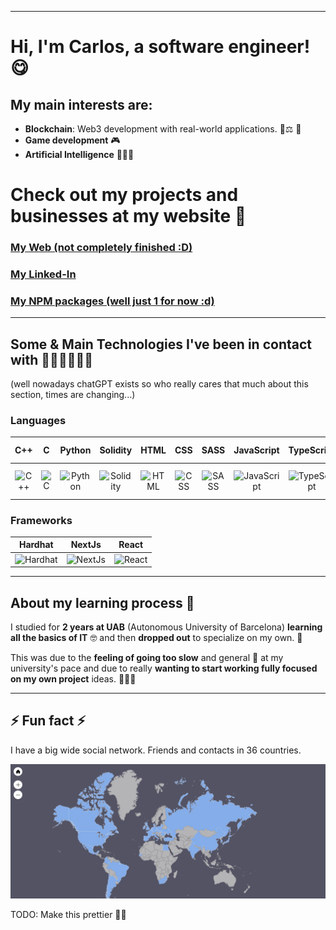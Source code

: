 <hr/>

# Hi, I'm Carlos, a software engineer! 😋

## My main interests are:

- **Blockchain**: Web3 development with real-world applications. 🔑⚖️ 💸
- **Game development** 🎮
- **Artificial Intelligence** 🦾🤖🧠

# Check out my projects and businesses at my website 👔

### [My Web (not completely finished :D)](https://personal-web-site-web-dev-next-js.vercel.app/)
### [My Linked-In](https://www.linkedin.com/in/carlos-alegre-urquiz%C3%BA-0b19701b3/)
### [My NPM packages (well just 1 for now :d)](https://www.npmjs.com/~carlosalegre?activeTab=packages)

<hr>

## Some & Main Technologies I've been in contact with 👨‍💻👨‍💻👨‍💻

(well nowadays chatGPT exists so who really cares that much about this section, times are changing...)

### Languages

|  C++  |   C   | Python | Solidity | HTML | CSS | SASS | JavaScript | TypeScript |  R  | MySQL | Linux Bash | Assembly x86 |
|:-----:|:-----:|:------:|:--------:|:----:|:---:|:----:|:----------:|:----------:|:---:|:---:|:----------:|:------------:|
| ![C++](https://isocpp.org/files/img/cpp_logo.png) | ![C](https://upload.wikimedia.org/wikipedia/commons/thumb/3/35/The_C_Programming_Language_logo.svg/240px-The_C_Programming_Language_logo.svg.png) | ![Python](https://s3.dualstack.us-east-2.amazonaws.com/pythondotorg-assets/media/community/logos/python-logo-only.png) | ![Solidity](https://upload.wikimedia.org/wikipedia/commons/thumb/9/98/Solidity_logo.svg/386px-Solidity_logo.svg.png) | ![HTML](https://upload.wikimedia.org/wikipedia/commons/thumb/6/61/HTML5_logo_and_wordmark.svg/120px-HTML5_logo_and_wordmark.svg.png) | ![CSS](https://upload.wikimedia.org/wikipedia/commons/thumb/d/d5/CSS3_logo_and_wordmark.svg/120px-CSS3_logo_and_wordmark.svg.png) | ![SASS](https://sass-lang.com/assets/img/logos/logo-b6e1ef6e.svg) | ![JavaScript](https://upload.wikimedia.org/wikipedia/commons/thumb/6/6a/JavaScript-logo.png/600px-JavaScript-logo.png?20120221235433) | ![TypeScript](https://upload.wikimedia.org/wikipedia/commons/thumb/f/f5/Typescript.svg/64px-Typescript.svg.png) | ![R](https://upload.wikimedia.org/wikipedia/commons/thumb/1/1b/R_logo.svg/121px-R_logo.svg.png) | ![SQL](https://imgs.search.brave.com/E6sb6lNKdztmObeNOOdJmLm9_FtMyuaDvEOSa8l_qm4/rs:fit:474:225:1/g:ce/aHR0cHM6Ly90c2Uz/Lm1tLmJpbmcubmV0/L3RoP2lkPU9JUC40/Zm4wVWMyb05qdHZM/R2JTMHFYTC1BSGFI/YSZwaWQ9QXBp) | ![Linux Bash](https://upload.wikimedia.org/wikipedia/commons/thumb/8/82/Gnu-bash-logo.svg/120px-Gnu-bash-logo.svg.png) | ![Assembly x86](https://imgs.search.brave.com/KTqj6Aj1gOOJ_EcLWaA35f4puyMAdSmc7G_4Lw4hx8o/rs:fit:225:225:1/g:ce/aHR0cHM6Ly90c2Ux/Lm1tLmJpbmcubmV0/L3RoP2lkPU9JUC5a/WFlTTzZscEI0d0h0/UHBwSVJ0MFpRQUFB/QSZwaWQ9QXBp) |

### Frameworks

|  Hardhat  | NextJs | React |
|:--------:|:------:|:-----:|
| <img src="https://imgs.search.brave.com/TFGcwpjpb3JuEc8izBEfjSm85MI8aaHsOggYUkq8Mq8/rs:fit:432:225:1/g:ce/aHR0cHM6Ly90c2U0/Lm1tLmJpbmcubmV0/L3RoP2lkPU9JUC4t/c0tFRWR0TXF0ckNr/Z1ZJUlp3SjJnQUFB/QSZwaWQ9QXBp" width="50" alt="Hardhat"> | <img src="https://upload.wikimedia.org/wikipedia/commons/thumb/4/41/Next.js_Logotype_Light_Background.svg/120px-Next.js_Logotype_Light_Background.svg.png" width="25" alt="NextJs"> | <img src="https://upload.wikimedia.org/wikipedia/commons/thumb/a/a7/React-icon.svg/120px-React-icon.svg.png" width="25" alt="React"> |


<hr/>

## About my learning process 📝
I studied for **2 years at UAB** (Autonomous University of Barcelona) **learning all the basics of IT** 🤓 and then **dropped out** to specialize on my own. 🧐

This was due to the **feeling of going too slow** and general 🤭 at my university's pace and due to really **wanting to start working fully focused on my own project** ideas. 🚀🤓🚀

<hr/>

## ⚡ Fun fact ⚡

I have a big wide social network. Friends and contacts in 36 countries.

![map showing the countries with people I have some relation with](./PeopleIKnow.png)

TODO: Make this prettier 🙆‍♂️

<!--
**CarlosAlegreUr/CarlosAlegreUr** is a ✨ _special_ ✨ repository because its `README.md` (this file) appears on your GitHub profile.

Here are some ideas to get you started:

- 🔭 I’m currently working on ...
- 🌱 I’m currently learning ...
- 👯 I’m looking to collaborate on ...
- 🤔 I’m looking for help with ...
- 💬 Ask me about ...
- 📫 How to reach me: ...
- 😄 Pronouns: ...
- ⚡ Fun fact: ...
-->

